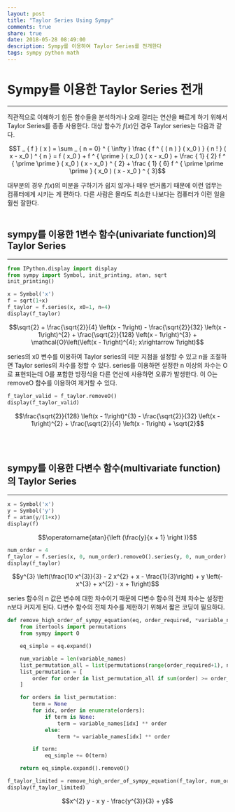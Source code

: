 ```yaml
---
layout: post
title: "Taylor Series Using Sympy"
comments: true
share: true
date: 2018-05-28 08:49:00
description: Sympy를 이용하여 Taylor Series를 전개한다
tags: sympy python math
---
```


# Sympy를 이용한 Taylor Series 전개
---
직관적으로 이해하기 힘든 함수들을 분석하거나 오래 걸리는 연산을 빠르게 하기 위해서 Taylor Series를 종종 사용한다. 대상 함수가 $f(x)$인 경우 Taylor series는 다음과 같다.



$$T _ { f } ( x ) = \sum _ { n = 0} ^ { \infty } \frac { f ^ { ( n ) } ( x_0 ) } { n ! } ( x - x_0 ) ^ { n } = f ( x_0 ) + f ^ { \prime } ( x_0 ) ( x - x_0 ) + \frac { 1} { 2} f ^ { \prime \prime } ( x_0 ) ( x - x_0 ) ^ { 2} + \frac { 1} { 6} f ^ { \prime \prime \prime } ( x_0 ) ( x - x_0 ) ^ { 3}$$


대부분의 경우 $f(x)$의 미분을 구하기가 쉽지 않거나 매우 번거롭기 때문에 이런 업무는 컴퓨터에게 시키는 게 편하다. 다른 사람은 몰라도 최소한 나보다는 컴퓨터가 이런 일을 훨씬 잘한다.
<br><br>

## sympy를 이용한 1변수 함수(univariate function)의 Taylor Series
---




```python
from IPython.display import display
from sympy import Symbol, init_printing, atan, sqrt
init_printing()
```


```python
x = Symbol('x')
f = sqrt(1+x)
f_taylor = f.series(x, x0=1, n=4)
display(f_taylor)
```


$$\sqrt{2} + \frac{\sqrt{2}}{4} \left(x - 1\right) - \frac{\sqrt{2}}{32} \left(x - 1\right)^{2} + \frac{\sqrt{2}}{128} \left(x - 1\right)^{3} + \mathcal{O}\left(\left(x - 1\right)^{4}; x\rightarrow 1\right)$$


series의 x0 변수를 이용하여 Taylor series의 미분 지점을 설정할 수 있고 n을 조절하면 Taylor series의 차수를 정할 수 있다.
series를 이용하면 설정한 n 이상의 차수는 O로 표현되는데 O를 포함한 방정식을 다른 연산에 사용하면 오류가 발생한다. 이 O는 removeO 함수를 이용하여 제거할 수 있다.


```python
f_taylor_valid = f_taylor.removeO()
display(f_taylor_valid)
```


$$\frac{\sqrt{2}}{128} \left(x - 1\right)^{3} - \frac{\sqrt{2}}{32} \left(x - 1\right)^{2} + \frac{\sqrt{2}}{4} \left(x - 1\right) + \sqrt{2}$$


<br><br>

## sympy를 이용한 다변수 함수(multivariate function)의 Taylor Series
---


```python
x = Symbol('x')
y = Symbol('y')
f = atan(y/(1+x))
display(f)
```


$$\operatorname{atan}{\left (\frac{y}{x + 1} \right )}$$



```python
num_order = 4
f_taylor = f.series(x, 0, num_order).removeO().series(y, 0, num_order).removeO()
display(f_taylor)
```


$$y^{3} \left(\frac{10 x^{3}}{3} - 2 x^{2} + x - \frac{1}{3}\right) + y \left(- x^{3} + x^{2} - x + 1\right)$$


series 함수의 n 값은 변수에 대한 차수이기 때문에 다변수 함수의 전체 차수는 설정한 n보다 커지게 된다.
다변수 함수의 전체 차수를 제한하기 위해서 짧은 코딩이 필요하다.




```python
def remove_high_order_of_sympy_equation(eq, order_required, *variable_names):
    from itertools import permutations
    from sympy import O

    eq_simple = eq.expand()

    num_variable = len(variable_names)
    list_permutation_all = list(permutations(range(order_required+1), num_variable))
    list_permutation = [
        order for order in list_permutation_all if sum(order) >= order_required
    ]

    for orders in list_permutation:
        term = None
        for idx, order in enumerate(orders):
            if term is None:
                term = variable_names[idx] ** order
            else:
                term *= variable_names[idx] ** order

        if term:
            eq_simple += O(term)

    return eq_simple.expand().removeO()

```



```python
f_taylor_limited = remove_high_order_of_sympy_equation(f_taylor, num_order, x, y)
display(f_taylor_limited)
```


$$x^{2} y - x y - \frac{y^{3}}{3} + y$$